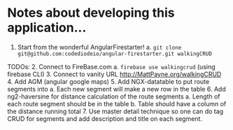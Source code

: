# Notes about developing this application...
1. Start from the wonderful AngularFirestarter!
  a. `git clone git@github.com:codediodeio/angular-firestarter.git walkingCRUD`

TODOs:
2. Connect to FireBase.com
  a. `firebase use walkingcrud` (using firebase CLI)
3. Connect to vanity URL http://MattPayne.org/walkingCRUD
4. Add AGM (angular google maps)
5. Add NGX-datatable to put route segments into
  a. Each new segment will make a new row in the table
6. Add ng2-haversine for distance calculation of the route segments
  a. Length of each route segment should be in the table
  b. Table should have a column of the distance running total 
7. Use master detail technique so one can do tag CRUD for segments and add description and title on each segment.

